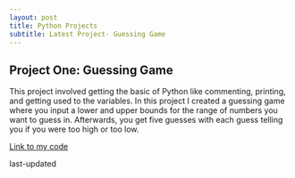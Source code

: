 ```yaml
---
layout: post
title: Python Projects
subtitle: Latest Project- Guessing Game
---
```



## Project One: Guessing Game
This project involved getting the basic of Python like commenting, printing, and getting used to the variables. In this project I created a guessing game where you input a lower and upper bounds for the range of numbers you want to guess in. Afterwards, you get five guesses with each guess telling you if you were too high or too low.

[Link to my code](/assets/data/Python_Fun.py)

last-updated

